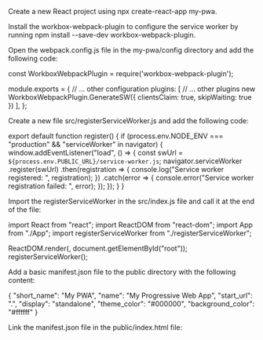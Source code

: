 Create a new React project using npx create-react-app my-pwa.

Install the workbox-webpack-plugin to configure the service worker by running npm install --save-dev workbox-webpack-plugin.

Open the webpack.config.js file in the my-pwa/config directory and add the following code:


const WorkboxWebpackPlugin = require('workbox-webpack-plugin');

module.exports = {
  // ... other configuration
  plugins: [
    // ... other plugins
    new WorkboxWebpackPlugin.GenerateSW({
      clientsClaim: true,
      skipWaiting: true
    })
  ],
};



Create a new file src/registerServiceWorker.js and add the following code:

export default function register() {
  if (process.env.NODE_ENV === "production" && "serviceWorker" in navigator) {
    window.addEventListener("load", () => {
      const swUrl = `${process.env.PUBLIC_URL}/service-worker.js`;
      navigator.serviceWorker
        .register(swUrl)
        .then(registration => {
          console.log("Service worker registered: ", registration);
        })
        .catch(error => {
          console.error("Service worker registration failed: ", error);
        });
    });
  }
}


Import the registerServiceWorker in the src/index.js file and call it at the end of the file:


import React from "react";
import ReactDOM from "react-dom";
import App from "./App";
import registerServiceWorker from "./registerServiceWorker";

ReactDOM.render(<App />, document.getElementById("root"));
registerServiceWorker();


Add a basic manifest.json file to the public directory with the following content:

{
  "short_name": "My PWA",
  "name": "My Progressive Web App",
  "start_url": ".",
  "display": "standalone",
  "theme_color": "#000000",
  "background_color": "#ffffff"
}


Link the manifest.json file in the public/index.html file:

<link rel="manifest" href="%PUBLIC_URL%/manifest.json">
